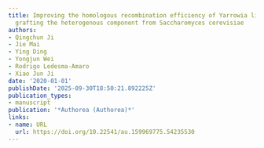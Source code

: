 ```yaml
---
title: Improving the homologous recombination efficiency of Yarrowia lipolytica by
  grafting the heterogenous component from Saccharomyces cerevisiae
authors:
- Qingchun Ji
- Jie Mai
- Ying Ding
- Yongjun Wei
- Rodrigo Ledesma‐Amaro
- Xiao Jun Ji
date: '2020-01-01'
publishDate: '2025-09-30T18:50:21.892225Z'
publication_types:
- manuscript
publication: '*Authorea (Authorea)*'
links:
- name: URL
  url: https://doi.org/10.22541/au.159969775.54235530
---
```

